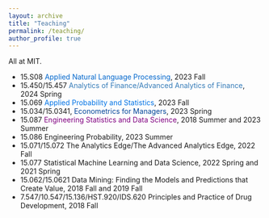 ```yaml
---
layout: archive
title: "Teaching"
permalink: /teaching/
author_profile: true
---
```


All at MIT.

- 15.S08 <span style="color: #0066cc;">Applied Natural Language Processing</span>, 2023 Fall
- 15.450/15.457 <span style="color: #337ab7;">Analytics of Finance/Advanced Analytics of Finance</span>, 2024 Spring
- 15.069 <span style="color: #0073e6;">Applied Probability and Statistics</span>, 2023 Fall
- 15.034/15.0341, <span style="color: #004499;">Econometrics for Managers</span>, 2023 Spring
- 15.087 <span style="color: #800080;">Engineering Statistics and Data Science</span>, 2018 Summer and 2023 Summer
- 15.086 <span style="color: var(--link-color);">Engineering Probability</span>, 2023 Summer
- 15.071/15.072 <span style="color: var(--link-color);">The Analytics Edge/The Advanced Analytics Edge</span>, 2022 Fall
- 15.077 <span style="color: var(--link-color);">Statistical Machine Learning and Data Science</span>, 2022 Spring and 2021 Spring
- 15.062/15.0621 <span style="color: var(--link-color);">Data Mining: Finding the Models and Predictions that Create Value</span>, 2018 Fall and 2019 Fall
- 7.547/10.547/15.136/HST.920/IDS.620 <span style="color: var(--link-color);">Principles and Practice of Drug Development</span>, 2018 Fall

